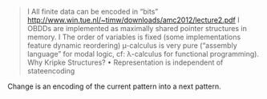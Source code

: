 
> I All finite data can be encoded in “bits” http://www.win.tue.nl/~timw/downloads/amc2012/lecture2.pdf
> I OBDDs are implemented as maximally shared pointer structures in memory.
> I The order of variables is fixed (some implementations feature dynamic reordering)
> µ-calculus is very pure (“assembly language” for modal logic, cf: λ-calculus for
functional programming).
Why Kripke Structures?
• Representation is independent of stateencoding

Change is an encoding of the current pattern into a next pattern.
